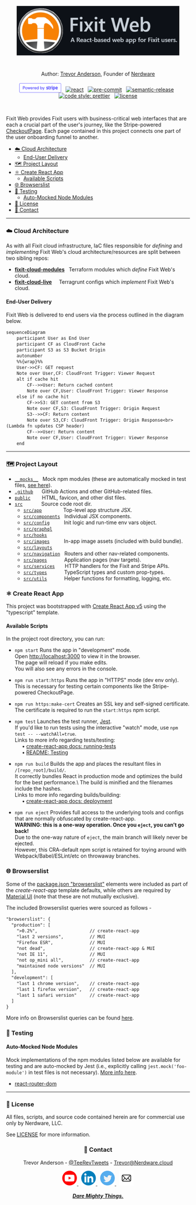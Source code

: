 <div align="center">

  <a href="https://github.com/Nerdware-LLC/fixit-web" >
    <img src=".github/assets/fixit_web_repo_header.png" alt="Header with logo" height="135">
  </a>
  <h1></h1> <!--empty h1 for border and spacing -->

Author: [Trevor Anderson](https://github.com/trevor-anderson), Founder of [Nerdware](https://github.com/Nerdware-LLC)

[<img src="./.github/assets/powered_by_Stripe_blurple.svg" height="26" style="position:relative;top:3px;"/>](https://stripe.com/)
&nbsp;
[![react][react-shield]](https://reactjs.org/)
&nbsp;
[![pre-commit][pre-commit-shield]](https://github.com/pre-commit/pre-commit)
&nbsp;
[![semantic-release][semantic-shield]](https://github.com/semantic-release/semantic-release)
&nbsp;
[![code style: prettier][prettier-shield]](https://github.com/prettier/prettier)
&nbsp;
[![license][license-shield]](/LICENSE)

</div>
<br>

Fixit Web provides Fixit users with business-critical web interfaces that are each a crucial part of the user's journey, like the Stripe-powered [CheckoutPage](/src/pages/CheckoutPage/). Each page contained in this project connects one part of the user onboarding funnel to another.

- [☁️ Cloud Architecture](#️-cloud-architecture)
  - [End-User Delivery](#end-user-delivery)
- [🗺 Project Layout](#-project-layout)
- [⚛️ Create React App](#️-create-react-app)
  - [Available Scripts](#available-scripts)
- [🌐 Browserslist](#-browserslist)
- [🧪 Testing](#-testing)
  - [Auto-Mocked Node Modules](#auto-mocked-node-modules)
- [📝 License](#-license)
- [💬 Contact](#-contact)

---

### ☁️ Cloud Architecture

As with all Fixit cloud infrastructure, IaC files responsible for _defining_ and _implementing_ Fixit Web's cloud architecture/resources are split between two sibling repos:

- [**fixit-cloud-modules**](https://github.com/Nerdware-LLC/fixit-cloud-modules) &nbsp; Terraform modules which _define_ Fixit Web's cloud.
- [**fixit-cloud-live**](https://github.com/Nerdware-LLC/fixit-cloud-live) &nbsp;&nbsp;&nbsp; Terragrunt configs which _implement_ Fixit Web's cloud.

#### End-User Delivery

Fixit Web is delivered to end users via the process outlined in the diagram below.

```mermaid
sequenceDiagram
    participant User as End User
    participant CF as CloudFront Cache
    participant S3 as S3 Bucket Origin
    autonumber
    %%{wrap}%%
    User->>CF: GET request
    Note over User,CF: CloudFront Trigger: Viewer Request
    alt if cache hit
        CF-->>User: Return cached content
        Note over CF,User: CloudFront Trigger: Viewer Response
    else if no cache hit
        CF->>S3: GET content from S3
        Note over CF,S3: CloudFront Trigger: Origin Request
        S3-->>CF: Return content
        Note over S3,CF: CloudFront Trigger: Origin Response<br> (Lambda fn updates CSP header)
        CF-->>User: Return content
        Note over CF,User: CloudFront Trigger: Viewer Response
    end
```

---

### 🗺 Project Layout

- [`__mocks__`](/__mocks__) &nbsp; Mock npm modules (these are automatically mocked in test files, [see here](#auto-mocked-node-modules)).
- [`.github`](/.github) &nbsp; &nbsp;&nbsp; GitHub Actions and other GitHub-related files.
- [`public`](/public) &nbsp; &nbsp; &nbsp;&nbsp; HTML, favicon, and other dist files.
- [`src`](/src) &nbsp; &nbsp; &nbsp; &nbsp; &nbsp; &nbsp; Source code root dir.
  - [`src/app`](/src/app) &nbsp; &nbsp; &nbsp; &nbsp; &nbsp; &nbsp; &nbsp; Top-level app structure JSX.
  - [`src/components`](/src/components) &nbsp; Individual JSX components.
  - [`src/config`](/src/config) &nbsp; &nbsp; &nbsp; &nbsp;&nbsp; Init logic and run-time env vars object.
  - [`src/graphql`](/src/config) &nbsp; &nbsp; &nbsp; &nbsp;&nbsp;
  - [`src/hooks`](/src/config) &nbsp; &nbsp; &nbsp; &nbsp;&nbsp;
  - [`src/images`](/src/images) &nbsp; &nbsp; &nbsp; &nbsp;&nbsp; In-app image assets (included with build bundle).
  - [`src/layouts`](/src/config) &nbsp; &nbsp; &nbsp; &nbsp;&nbsp;
  - [`src/navigation`](/src/navigation) &nbsp; Routers and other nav-related components.
  - [`src/pages`](/src/pages) &nbsp; &nbsp; &nbsp; &nbsp; &nbsp;&nbsp; Application pages (nav targets).
  - [`src/services`](/src/services) &nbsp; &nbsp; &nbsp; HTTP handlers for the Fixit and Stripe APIs.
  - [`src/types`](/src/types) &nbsp; &nbsp; &nbsp; &nbsp; &nbsp;&nbsp; TypeScript types and custom prop-types.
  - [`src/utils`](/src/utils) &nbsp; &nbsp; &nbsp; &nbsp; &nbsp;&nbsp; Helper functions for formatting, logging, etc.

### ⚛️ Create React App

This project was bootstrapped with [Create React App v5](https://github.com/facebook/create-react-app/docs) using the "typescript" template.

#### Available Scripts

In the project root directory, you can run:

- `npm start` Runs the app in "development" mode.\
  Open [http://localhost:3000](http://localhost:3000) to view it in the browser.\
  The page will reload if you make edits.\
  You will also see any errors in the console.

- `npm run start:https` Runs the app in "HTTPS" mode (dev env only).\
  This is necessary for testing certain components like the Stripe-powered CheckoutPage.

- `npm run https:make-cert` Creates an SSL key and self-signed certificate.\
  The certificate is required to run the `start:https` npm script.

- `npm test` Launches the test runner, [Jest](https://jestjs.io/docs/getting-started).\
  If you'd like to run tests using the interactive "watch" mode, use `npm test -- --watchAll=true`.\
  Links to more info regarding tests/testing:\
  &nbsp; &nbsp;&nbsp; • [create-react-app docs: running-tests](https://facebook.github.io/create-react-app/docs/running-tests)\
  &nbsp; &nbsp;&nbsp; • [README: Testing](#testing)

- `npm run build` Builds the app and places the resultant files in `/[repo_root]/build/`.\
  It correctly bundles React in production mode and optimizes the build for the best performance.\ <!-- TODO add info on building staging env -->
  The build is minified and the filenames include the hashes.\
  Links to more info regarding builds/building:\
  &nbsp; &nbsp;&nbsp; • [create-react-app docs: deployment](https://facebook.github.io/create-react-app/docs/deployment)

- `npm run eject` Provides full access to the underlying tools and configs that are normally obfuscated by create-react-app.\
  **WARNING: this is a one-way operation. Once you `eject`, you can’t go back!**\
  Due to the one-way nature of `eject`, the main branch will likely never be ejected.\
  However, this CRA-default npm script is retained for toying around with Webpack/Babel/ESLint/etc on throwaway branches.

<!-- TODO Add scripts: "rover:fetch", "gql:codegen", "gql:update-types" -->

### 🌐 Browserslist

Some of the [package.json "browserslist"](/package.json#"browserslist") elements were included as part of the _create-react-app_ template defaults, while others are required by [Material UI](https://mui.com/guides/migration-v4/#supported-browsers-and-node-versions) (note that these are not mutually exclusive).

The included Browserslist queries were sourced as follows -

```jsonc
"browserslist": {
  "production": [
    ">0.2%",                    // create-react-app
    "last 2 versions",          // MUI
    "Firefox ESR",              // MUI
    "not dead",                 // create-react-app & MUI
    "not IE 11",                // MUI
    "not op_mini all",          // create-react-app
    "maintained node versions"  // MUI
  ],
  "development": [
    "last 1 chrome version",    // create-react-app
    "last 1 firefox version",   // create-react-app
    "last 1 safari version"     // create-react-app
  ]
}
```

More info on Browserslist queries can be found [here](https://github.com/browserslist/browserslist).

### 🧪 Testing

#### Auto-Mocked Node Modules

Mock implementations of the npm modules listed below are available for testing and are auto-mocked by Jest (i.e., explicitly calling `jest.mock('foo-module')` in test files is not necessary). [More info here](https://jestjs.io/docs/manual-mocks#mocking-node-modules).

- [react-router-dom](/__mocks__/react-router-dom.js)

---

### 📝 License

All files, scripts, and source code contained herein are for commercial use only by Nerdware, LLC.

See [LICENSE](/LICENSE) for more information.

<div align="center">

### 💬 Contact

Trevor Anderson - [@TeeRevTweets](https://twitter.com/teerevtweets) - [Trevor@Nerdware.cloud](mailto:trevor@nerdware.cloud)

  <a href="https://www.youtube.com/channel/UCguSCK_j1obMVXvv-DUS3ng">
    <img src=".github/assets/YouTube_icon_circle.svg" height="40" />
  </a>
  &nbsp;
  <a href="https://www.linkedin.com/in/trevor-anderson-3a3b0392/">
    <img src=".github/assets/LinkedIn_icon_circle.svg" height="40" />
  </a>
  &nbsp;
  <a href="https://twitter.com/TeeRevTweets">
    <img src=".github/assets/Twitter_icon_circle.svg" height="40" />
  </a>
  &nbsp;
  <a href="mailto:trevor@nerdware.cloud">
    <img src=".github/assets/email_icon_circle.svg" height="40" />
  </a>
  <br><br>

  <a href="https://daremightythings.co/">
    <strong><i>Dare Mighty Things.</i></strong>
  </a>

</div>

<!-- LINKS -->

[react-shield]: https://img.shields.io/badge/React-v18-61DAFB.svg?logo=react&logoColor=61DAFB&labelColor=gray
[pre-commit-shield]: https://img.shields.io/badge/pre--commit-33A532.svg?logo=pre-commit&logoColor=F8B424&labelColor=gray
[semantic-shield]: https://img.shields.io/badge/%20%20%F0%9F%93%A6%F0%9F%9A%80-semantic--release-E10098.svg
[prettier-shield]: https://img.shields.io/badge/code_style-prettier-ff69b4.svg
[license-shield]: https://img.shields.io/badge/license-Proprietary-000080.svg?labelColor=gray
